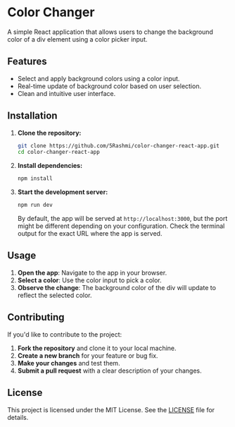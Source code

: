 # Color Changer

A simple React application that allows users to change the background color of a div element using a color picker input.

## Features

- Select and apply background colors using a color input.
- Real-time update of background color based on user selection.
- Clean and intuitive user interface.

## Installation

1. **Clone the repository:**

    ```bash
    git clone https://github.com/5Rashmi/color-changer-react-app.git
    cd color-changer-react-app
    ```

2. **Install dependencies:**

    ```bash
    npm install
    ```

3. **Start the development server:**

    ```bash
    npm run dev
    ```

   By default, the app will be served at `http://localhost:3000`, but the port might be different depending on your configuration. Check the terminal output for the exact URL where the app is served.

## Usage

1. **Open the app**: Navigate to the app in your browser.
2. **Select a color**: Use the color input to pick a color.
3. **Observe the change**: The background color of the div will update to reflect the selected color.

## Contributing

If you'd like to contribute to the project:

1. **Fork the repository** and clone it to your local machine.
2. **Create a new branch** for your feature or bug fix.
3. **Make your changes** and test them.
4. **Submit a pull request** with a clear description of your changes.

## License

This project is licensed under the MIT License. See the [LICENSE](LICENSE) file for details.
